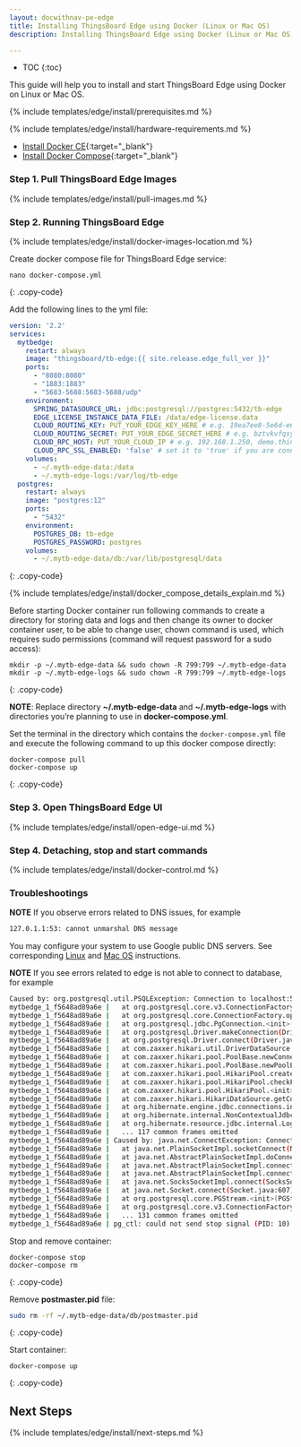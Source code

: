 ```yaml
---
layout: docwithnav-pe-edge
title: Installing ThingsBoard Edge using Docker (Linux or Mac OS)
description: Installing ThingsBoard Edge using Docker (Linux or Mac OS)

---
```


* TOC
{:toc}

This guide will help you to install and start ThingsBoard Edge using Docker on Linux or Mac OS.

{% include templates/edge/install/prerequisites.md %}

{% include templates/edge/install/hardware-requirements.md %}

- [Install Docker CE](https://docs.docker.com/engine/install/){:target="_blank"}
- [Install Docker Compose](https://docs.docker.com/compose/install/){:target="_blank"}

### Step 1. Pull ThingsBoard Edge Images

{% include templates/edge/install/pull-images.md %}

### Step 2. Running ThingsBoard Edge

{% include templates/edge/install/docker-images-location.md %}

Create docker compose file for ThingsBoard Edge service:

```text
nano docker-compose.yml
```
{: .copy-code}

Add the following lines to the yml file:

```yml
version: '2.2'
services:
  mytbedge:
    restart: always
    image: "thingsboard/tb-edge:{{ site.release.edge_full_ver }}"
    ports:
      - "8080:8080"
      - "1883:1883"
      - "5683-5688:5683-5688/udp"
    environment:
      SPRING_DATASOURCE_URL: jdbc:postgresql://postgres:5432/tb-edge
      EDGE_LICENSE_INSTANCE_DATA_FILE: /data/edge-license.data
      CLOUD_ROUTING_KEY: PUT_YOUR_EDGE_KEY_HERE # e.g. 19ea7ee8-5e6d-e642-4f32-05440a529015
      CLOUD_ROUTING_SECRET: PUT_YOUR_EDGE_SECRET_HERE # e.g. bztvkvfqsye7omv9uxlp
      CLOUD_RPC_HOST: PUT_YOUR_CLOUD_IP # e.g. 192.168.1.250, demo.thingsboard.io or thingsboard.cloud
      CLOUD_RPC_SSL_ENABLED: 'false' # set it to 'true' if you are connecting edge to thingsboard.cloud 
    volumes:
      - ~/.mytb-edge-data:/data
      - ~/.mytb-edge-logs:/var/log/tb-edge
  postgres:
    restart: always
    image: "postgres:12"
    ports:
      - "5432"
    environment:
      POSTGRES_DB: tb-edge
      POSTGRES_PASSWORD: postgres
    volumes:
      - ~/.mytb-edge-data/db:/var/lib/postgresql/data
```
{: .copy-code}

{% include templates/edge/install/docker_compose_details_explain.md %}

Before starting Docker container run following commands to create a directory for storing data and logs and then change its owner to docker container user, to be able to change user, chown command is used, which requires sudo permissions (command will request password for a sudo access):
```
mkdir -p ~/.mytb-edge-data && sudo chown -R 799:799 ~/.mytb-edge-data
mkdir -p ~/.mytb-edge-logs && sudo chown -R 799:799 ~/.mytb-edge-logs
```
{: .copy-code}

**NOTE**: Replace directory **~/.mytb-edge-data** and **~/.mytb-edge-logs** with directories you’re planning to use in **docker-compose.yml**.

Set the terminal in the directory which contains the `docker-compose.yml` file and execute the following command to up this docker compose directly:

```
docker-compose pull
docker-compose up
```
{: .copy-code}

### Step 3. Open ThingsBoard Edge UI

{% include templates/edge/install/open-edge-ui.md %}

### Step 4. Detaching, stop and start commands

{% include templates/edge/install/docker-control.md %}

### Troubleshootings

**NOTE** If you observe errors related to DNS issues, for example

```bash
127.0.1.1:53: cannot unmarshal DNS message
```

You may configure your system to use Google public DNS servers. 
See corresponding [Linux](https://developers.google.com/speed/public-dns/docs/using#linux) and [Mac OS](https://developers.google.com/speed/public-dns/docs/using#mac_os) instructions.

**NOTE** If you see errors related to edge is not able to connect to database, for example

```bash
Caused by: org.postgresql.util.PSQLException: Connection to localhost:5432 refused. Check that the hostname and port are correct and that the postmaster is accepting TCP/IP connections.
mytbedge_1_f5648ad89a6e | 	at org.postgresql.core.v3.ConnectionFactoryImpl.openConnectionImpl(ConnectionFactoryImpl.java:262)
mytbedge_1_f5648ad89a6e | 	at org.postgresql.core.ConnectionFactory.openConnection(ConnectionFactory.java:52)
mytbedge_1_f5648ad89a6e | 	at org.postgresql.jdbc.PgConnection.<init>(PgConnection.java:216)
mytbedge_1_f5648ad89a6e | 	at org.postgresql.Driver.makeConnection(Driver.java:404)
mytbedge_1_f5648ad89a6e | 	at org.postgresql.Driver.connect(Driver.java:272)
mytbedge_1_f5648ad89a6e | 	at com.zaxxer.hikari.util.DriverDataSource.getConnection(DriverDataSource.java:138)
mytbedge_1_f5648ad89a6e | 	at com.zaxxer.hikari.pool.PoolBase.newConnection(PoolBase.java:358)
mytbedge_1_f5648ad89a6e | 	at com.zaxxer.hikari.pool.PoolBase.newPoolEntry(PoolBase.java:206)
mytbedge_1_f5648ad89a6e | 	at com.zaxxer.hikari.pool.HikariPool.createPoolEntry(HikariPool.java:477)
mytbedge_1_f5648ad89a6e | 	at com.zaxxer.hikari.pool.HikariPool.checkFailFast(HikariPool.java:560)
mytbedge_1_f5648ad89a6e | 	at com.zaxxer.hikari.pool.HikariPool.<init>(HikariPool.java:115)
mytbedge_1_f5648ad89a6e | 	at com.zaxxer.hikari.HikariDataSource.getConnection(HikariDataSource.java:112)
mytbedge_1_f5648ad89a6e | 	at org.hibernate.engine.jdbc.connections.internal.DatasourceConnectionProviderImpl.getConnection(DatasourceConnectionProviderImpl.java:122)
mytbedge_1_f5648ad89a6e | 	at org.hibernate.internal.NonContextualJdbcConnectionAccess.obtainConnection(NonContextualJdbcConnectionAccess.java:38)
mytbedge_1_f5648ad89a6e | 	at org.hibernate.resource.jdbc.internal.LogicalConnectionManagedImpl.acquireConnectionIfNeeded(LogicalConnectionManagedImpl.java:108)
mytbedge_1_f5648ad89a6e | 	... 117 common frames omitted
mytbedge_1_f5648ad89a6e | Caused by: java.net.ConnectException: Connection refused (Connection refused)
mytbedge_1_f5648ad89a6e | 	at java.net.PlainSocketImpl.socketConnect(Native Method)
mytbedge_1_f5648ad89a6e | 	at java.net.AbstractPlainSocketImpl.doConnect(AbstractPlainSocketImpl.java:350)
mytbedge_1_f5648ad89a6e | 	at java.net.AbstractPlainSocketImpl.connectToAddress(AbstractPlainSocketImpl.java:206)
mytbedge_1_f5648ad89a6e | 	at java.net.AbstractPlainSocketImpl.connect(AbstractPlainSocketImpl.java:188)
mytbedge_1_f5648ad89a6e | 	at java.net.SocksSocketImpl.connect(SocksSocketImpl.java:392)
mytbedge_1_f5648ad89a6e | 	at java.net.Socket.connect(Socket.java:607)
mytbedge_1_f5648ad89a6e | 	at org.postgresql.core.PGStream.<init>(PGStream.java:61)
mytbedge_1_f5648ad89a6e | 	at org.postgresql.core.v3.ConnectionFactoryImpl.openConnectionImpl(ConnectionFactoryImpl.java:144)
mytbedge_1_f5648ad89a6e | 	... 131 common frames omitted
mytbedge_1_f5648ad89a6e | pg_ctl: could not send stop signal (PID: 10): No such process
```

Stop and remove container:

```
docker-compose stop
docker-compose rm
```
{: .copy-code}

Remove **postmaster.pid** file:

```bash
sudo rm -rf ~/.mytb-edge-data/db/postmaster.pid
```
{: .copy-code}

Start container:

```
docker-compose up
```
{: .copy-code}

## Next Steps

{% include templates/edge/install/next-steps.md %}



